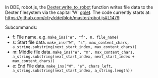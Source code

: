 In DDE, robot.js, the [Dexter.write_to_robot](https://github.com/cfry/dde/search?utf8=%E2%9C%93&q=Dexter.write_to_robot+filename%3Arobot.js&type=) function writes file data to the Dexter filesystem via the capital 'W' [oplet](Command-oplet-instruction). The code currently starts at:
https://github.com/cfry/dde/blob/master/robot.js#L1479

Subcommands:
* f: File name. e.g. `make_ins("W", "f", 0, file_name)`
* s: Start file data. `make_ins("W", "s", max_content_chars, a_string.substring(next_start_index, max_content_chars))`
* m: Middle file data. `make_ins("W", "m", max_content_chars, a_string.substring(next_start_index, next_start_index + max_content_chars))`
* e: End File data. `make_ins("W", "e", chars_left, a_string.substring(next_start_index, a_string.length))`